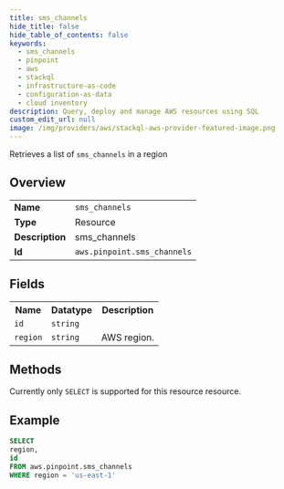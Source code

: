 ```yaml
---
title: sms_channels
hide_title: false
hide_table_of_contents: false
keywords:
  - sms_channels
  - pinpoint
  - aws
  - stackql
  - infrastructure-as-code
  - configuration-as-data
  - cloud inventory
description: Query, deploy and manage AWS resources using SQL
custom_edit_url: null
image: /img/providers/aws/stackql-aws-provider-featured-image.png
---
```

Retrieves a list of <code>sms_channels</code> in a region

## Overview
<table><tbody>
<tr><td><b>Name</b></td><td><code>sms_channels</code></td></tr>
<tr><td><b>Type</b></td><td>Resource</td></tr>
<tr><td><b>Description</b></td><td>sms_channels</td></tr>
<tr><td><b>Id</b></td><td><code>aws.pinpoint.sms_channels</code></td></tr>
</tbody></table>

## Fields
<table><tbody>
<tr><th>Name</th><th>Datatype</th><th>Description</th></tr>
<tr><td><code>id</code></td><td><code>string</code></td><td></td></tr>
<tr><td><code>region</code></td><td><code>string</code></td><td>AWS region.</td></tr>

</tbody></table>

## Methods
Currently only <code>SELECT</code> is supported for this resource resource.





## Example
```sql
SELECT
region,
id
FROM aws.pinpoint.sms_channels
WHERE region = 'us-east-1'
```
